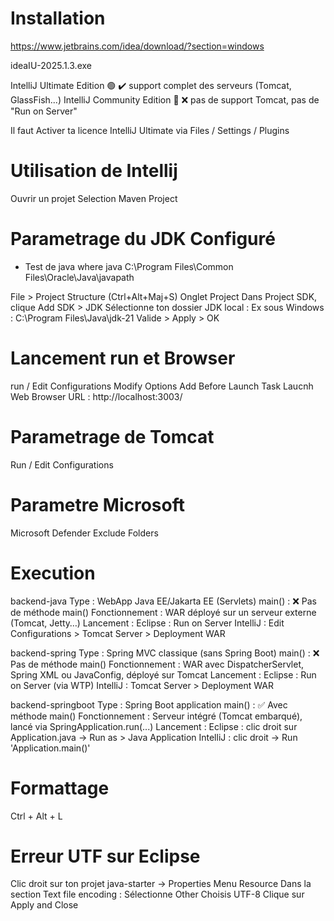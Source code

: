 
# Installation
  
  https://www.jetbrains.com/idea/download/?section=windows

  ideaIU-2025.1.3.exe

  IntelliJ Ultimate Edition 🟢	✔️ support complet des serveurs (Tomcat, GlassFish...)
  IntelliJ Community Edition 🔴	❌ pas de support Tomcat, pas de "Run on Server"

  Il faut Activer ta licence IntelliJ Ultimate
    via
      Files / Settings / Plugins


# Utilisation de Intellij
  Ouvrir un projet
  Selection Maven Project

# Parametrage du JDK Configuré   
  - Test de java
  where java
      C:\Program Files\Common Files\Oracle\Java\javapath

  File > Project Structure (Ctrl+Alt+Maj+S)
    Onglet Project
      Dans Project SDK, clique Add SDK > JDK
      Sélectionne ton dossier JDK local :
        Ex sous Windows : C:\Program Files\Java\jdk-21
      Valide > Apply > OK

# Lancement run et Browser
  run / Edit Configurations
    Modify Options
      Add Before Launch Task
        Laucnh Web Browser
          URL : http://localhost:3003/

# Parametrage de Tomcat
  Run / Edit Configurations

# Parametre Microsoft
  Microsoft Defender
    Exclude Folders      

# Execution
  backend-java
    Type : WebApp Java EE/Jakarta EE (Servlets)
    main() : ❌ Pas de méthode main()
    Fonctionnement : WAR déployé sur un serveur externe (Tomcat, Jetty…)
    Lancement :
      Eclipse : Run on Server
      IntelliJ : Edit Configurations > Tomcat Server > Deployment WAR

  backend-spring
    Type : Spring MVC classique (sans Spring Boot)
    main() : ❌ Pas de méthode main()
    Fonctionnement : WAR avec DispatcherServlet, Spring XML ou JavaConfig, déployé sur Tomcat
    Lancement :
      Eclipse : Run on Server (via WTP)
      IntelliJ : Tomcat Server > Deployment WAR

  backend-springboot
    Type : Spring Boot application
    main() : ✅ Avec méthode main()
    Fonctionnement : Serveur intégré (Tomcat embarqué), lancé via SpringApplication.run(...)
    Lancement :
      Eclipse : clic droit sur Application.java → Run as > Java Application
      IntelliJ : clic droit → Run 'Application.main()'

# Formattage
  Ctrl + Alt + L      

# Erreur UTF sur Eclipse
  Clic droit sur ton projet java-starter → Properties
  Menu Resource
  Dans la section Text file encoding :
  Sélectionne Other
  Choisis UTF-8
    Clique sur Apply and Close  